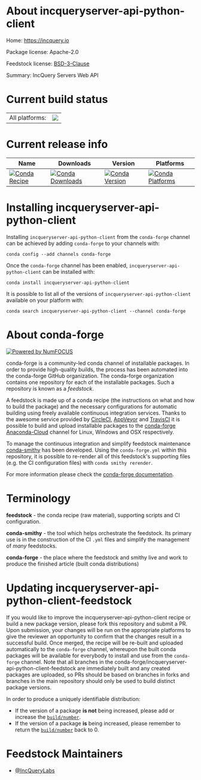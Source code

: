About incqueryserver-api-python-client
======================================

Home: https://incquery.io

Package license: Apache-2.0

Feedstock license: [BSD-3-Clause](https://github.com/conda-forge/incqueryserver-api-python-client-feedstock/blob/master/LICENSE.txt)

Summary: IncQuery Servers Web API

Current build status
====================


<table><tr><td>All platforms:</td>
    <td>
      <a href="https://dev.azure.com/conda-forge/feedstock-builds/_build/latest?definitionId=11971&branchName=master">
        <img src="https://dev.azure.com/conda-forge/feedstock-builds/_apis/build/status/incqueryserver-api-python-client-feedstock?branchName=master">
      </a>
    </td>
  </tr>
</table>

Current release info
====================

| Name | Downloads | Version | Platforms |
| --- | --- | --- | --- |
| [![Conda Recipe](https://img.shields.io/badge/recipe-incqueryserver--api--python--client-green.svg)](https://anaconda.org/conda-forge/incqueryserver-api-python-client) | [![Conda Downloads](https://img.shields.io/conda/dn/conda-forge/incqueryserver-api-python-client.svg)](https://anaconda.org/conda-forge/incqueryserver-api-python-client) | [![Conda Version](https://img.shields.io/conda/vn/conda-forge/incqueryserver-api-python-client.svg)](https://anaconda.org/conda-forge/incqueryserver-api-python-client) | [![Conda Platforms](https://img.shields.io/conda/pn/conda-forge/incqueryserver-api-python-client.svg)](https://anaconda.org/conda-forge/incqueryserver-api-python-client) |

Installing incqueryserver-api-python-client
===========================================

Installing `incqueryserver-api-python-client` from the `conda-forge` channel can be achieved by adding `conda-forge` to your channels with:

```
conda config --add channels conda-forge
```

Once the `conda-forge` channel has been enabled, `incqueryserver-api-python-client` can be installed with:

```
conda install incqueryserver-api-python-client
```

It is possible to list all of the versions of `incqueryserver-api-python-client` available on your platform with:

```
conda search incqueryserver-api-python-client --channel conda-forge
```


About conda-forge
=================

[![Powered by NumFOCUS](https://img.shields.io/badge/powered%20by-NumFOCUS-orange.svg?style=flat&colorA=E1523D&colorB=007D8A)](http://numfocus.org)

conda-forge is a community-led conda channel of installable packages.
In order to provide high-quality builds, the process has been automated into the
conda-forge GitHub organization. The conda-forge organization contains one repository
for each of the installable packages. Such a repository is known as a *feedstock*.

A feedstock is made up of a conda recipe (the instructions on what and how to build
the package) and the necessary configurations for automatic building using freely
available continuous integration services. Thanks to the awesome service provided by
[CircleCI](https://circleci.com/), [AppVeyor](https://www.appveyor.com/)
and [TravisCI](https://travis-ci.com/) it is possible to build and upload installable
packages to the [conda-forge](https://anaconda.org/conda-forge)
[Anaconda-Cloud](https://anaconda.org/) channel for Linux, Windows and OSX respectively.

To manage the continuous integration and simplify feedstock maintenance
[conda-smithy](https://github.com/conda-forge/conda-smithy) has been developed.
Using the ``conda-forge.yml`` within this repository, it is possible to re-render all of
this feedstock's supporting files (e.g. the CI configuration files) with ``conda smithy rerender``.

For more information please check the [conda-forge documentation](https://conda-forge.org/docs/).

Terminology
===========

**feedstock** - the conda recipe (raw material), supporting scripts and CI configuration.

**conda-smithy** - the tool which helps orchestrate the feedstock.
                   Its primary use is in the construction of the CI ``.yml`` files
                   and simplify the management of *many* feedstocks.

**conda-forge** - the place where the feedstock and smithy live and work to
                  produce the finished article (built conda distributions)


Updating incqueryserver-api-python-client-feedstock
===================================================

If you would like to improve the incqueryserver-api-python-client recipe or build a new
package version, please fork this repository and submit a PR. Upon submission,
your changes will be run on the appropriate platforms to give the reviewer an
opportunity to confirm that the changes result in a successful build. Once
merged, the recipe will be re-built and uploaded automatically to the
`conda-forge` channel, whereupon the built conda packages will be available for
everybody to install and use from the `conda-forge` channel.
Note that all branches in the conda-forge/incqueryserver-api-python-client-feedstock are
immediately built and any created packages are uploaded, so PRs should be based
on branches in forks and branches in the main repository should only be used to
build distinct package versions.

In order to produce a uniquely identifiable distribution:
 * If the version of a package **is not** being increased, please add or increase
   the [``build/number``](https://conda.io/docs/user-guide/tasks/build-packages/define-metadata.html#build-number-and-string).
 * If the version of a package **is** being increased, please remember to return
   the [``build/number``](https://conda.io/docs/user-guide/tasks/build-packages/define-metadata.html#build-number-and-string)
   back to 0.

Feedstock Maintainers
=====================

* [@IncQueryLabs](https://github.com/IncQueryLabs/)

